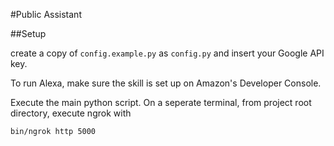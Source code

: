 #Public Assistant

##Setup

create a copy of `config.example.py` as `config.py` and insert your Google API
key.

To run Alexa, make sure the skill is set up on Amazon's Developer Console.

Execute the main python script. On a seperate terminal, from project root
directory, execute ngrok with
```
bin/ngrok http 5000
```

